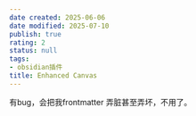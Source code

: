 ```yaml
---
date created: 2025-06-06
date modified: 2025-07-10
publish: true
rating: 2
status: null
tags:
- obsidian插件
title: Enhanced Canvas
---
```

有bug，会把我frontmatter 弄脏甚至弄坏，不用了。
